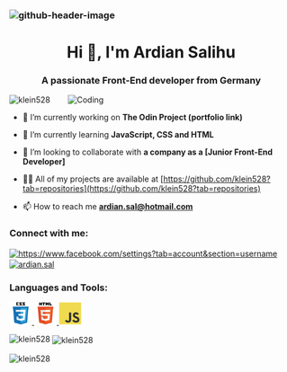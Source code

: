 ### ![github-header-image](https://user-images.githubusercontent.com/88459146/223865847-2fc02668-d2fc-44be-aab4-993e529796f1.png)

<h1 align="center">Hi 👋, I'm Ardian Salihu</h1>
<h3 align="center">A passionate Front-End developer from Germany</h3>
<img src="https://i.giphy.com/media/qgQUggAC3Pfv687qPC/giphy.webp" alt="Coding" width="400" align="right">

<p align="left"> <img src="https://komarev.com/ghpvc/?username=klein528&label=Profile%20views&color=0e75b6&style=flat" alt="klein528" /> </p>

- 🔭 I’m currently working on **The Odin Project (portfolio link)**

- 🌱 I’m currently learning **JavaScript, CSS and HTML**

- 👯 I’m looking to collaborate with **a company as a [Junior Front-End Developer]**

- 👨‍💻 All of my projects are available at [https://github.com/klein528?tab=repositories](https://github.com/klein528?tab=repositories)

- 📫 How to reach me **ardian.sal@hotmail.com**

<h3 align="left">Connect with me:</h3>
<p align="left">
<a href="https://fb.com/https://www.facebook.com/settings?tab=account&section=username" target="blank"><img align="center" src="https://raw.githubusercontent.com/rahuldkjain/github-profile-readme-generator/master/src/images/icons/Social/facebook.svg" alt="https://www.facebook.com/settings?tab=account&section=username" height="30" width="40" /></a>
<a href="https://instagram.com/ardian.sal" target="blank"><img align="center" src="https://raw.githubusercontent.com/rahuldkjain/github-profile-readme-generator/master/src/images/icons/Social/instagram.svg" alt="ardian.sal" height="30" width="40" /></a>
</p>

<h3 align="left">Languages and Tools:</h3>
<p align="left"> <a href="https://www.w3schools.com/css/" target="_blank" rel="noreferrer"> <img src="https://raw.githubusercontent.com/devicons/devicon/master/icons/css3/css3-original-wordmark.svg" alt="css3" width="40" height="40"/> </a> <a href="https://www.w3.org/html/" target="_blank" rel="noreferrer"> <img src="https://raw.githubusercontent.com/devicons/devicon/master/icons/html5/html5-original-wordmark.svg" alt="html5" width="40" height="40"/> </a> <a href="https://developer.mozilla.org/en-US/docs/Web/JavaScript" target="_blank" rel="noreferrer"> <img src="https://raw.githubusercontent.com/devicons/devicon/master/icons/javascript/javascript-original.svg" alt="javascript" width="40" height="40"/> </a> </p>

<p><img align="left" src="https://github-readme-stats.vercel.app/api/top-langs?username=klein528&show_icons=true&locale=en&layout=compact" alt="klein528" /></p>

<p>&nbsp;<img align="center" src="https://github-readme-stats.vercel.app/api?username=klein528&show_icons=true&locale=en" alt="klein528" /></p>

<p><img align="center" src="https://github-readme-streak-stats.herokuapp.com/?user=klein528&" alt="klein528" /></p>

